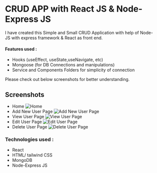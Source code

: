 
# CRUD APP with React JS & Node-Express JS

I have created this Simple and Small CRUD Application with help of Node-JS with express framework & React as front end.

#### Features used :
 - Hooks (useEffect, useState,useNavigate, etc)
 - Mongoose (for DB Connections and manipulations)
 - Service and Components Folders for simplicity of connection
 
Please check out below screenshots for better understanding.

## Screenshots

- Home
![Home](CRUD_Spring_React/images/home.png)
- Add New User Page
![Add New User Page](CRUD_Spring_React/images/addnew.png)
- View User Page
![View User Page](CRUD_Spring_React/images/view.png)
- Edit User Page
![Edit User Page](CRUD_Spring_React/images/edit.png)
- Delete User Page
![Delete User Page](CRUD_Spring_React/images/delete.png)





### Technologies used :

 - React
 - HTML/ tailwind CSS
 - MongoDB
 - Node-Express JS
 
